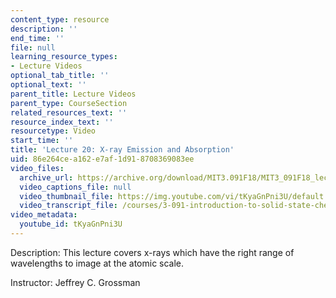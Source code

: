 ```yaml
---
content_type: resource
description: ''
end_time: ''
file: null
learning_resource_types:
- Lecture Videos
optional_tab_title: ''
optional_text: ''
parent_title: Lecture Videos
parent_type: CourseSection
related_resources_text: ''
resource_index_text: ''
resourcetype: Video
start_time: ''
title: 'Lecture 20: X-ray Emission and Absorption'
uid: 86e264ce-a162-e7af-1d91-8708369083ee
video_files:
  archive_url: https://archive.org/download/MIT3.091F18/MIT3_091F18_lec20_300k.mp4
  video_captions_file: null
  video_thumbnail_file: https://img.youtube.com/vi/tKyaGnPni3U/default.jpg
  video_transcript_file: /courses/3-091-introduction-to-solid-state-chemistry-fall-2018/f1899d7fa2a5771793c41b8cd677927b_tKyaGnPni3U.pdf
video_metadata:
  youtube_id: tKyaGnPni3U
---
```


Description: This lecture covers x-rays which have the right range of wavelengths to image at the atomic scale.

Instructor: Jeffrey C. Grossman